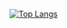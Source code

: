 [![Top Langs](https://github-readme-stats.vercel.app/api/top-langs/?username=bb554c&layout=compact)](https://github.com/anuraghazra/github-readme-stats)
